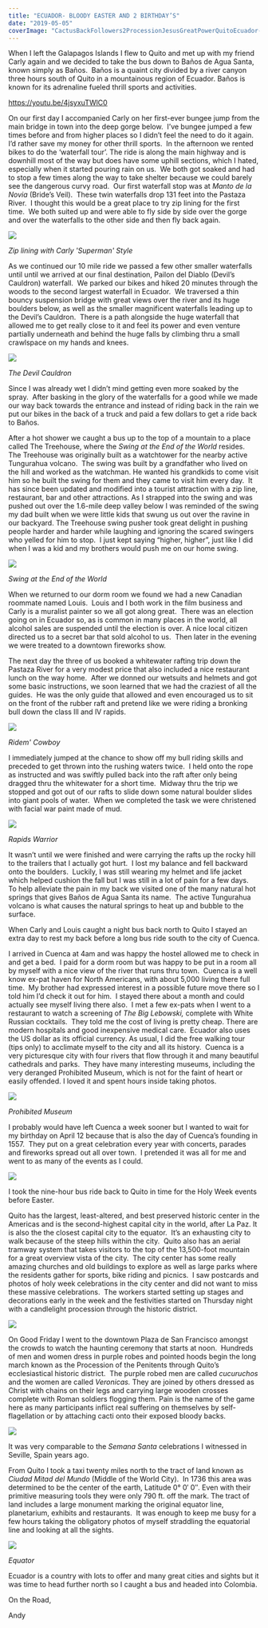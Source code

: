 ```yaml
---
title: "ECUADOR- BLOODY EASTER AND 2 BIRTHDAY’S"
date: "2019-05-05"
coverImage: "CactusBackFollowers2ProcessionJesusGreatPowerQuitoEcuador-scaled.jpg"
---
```


When I left the Galapagos Islands I flew to Quito and met up with my friend Carly again and we decided to take the bus down to Baños de Agua Santa, known simply as Baños.  Baños is a quaint city divided by a river canyon three hours south of Quito in a mountainous region of Ecuador. Baños is known for its adrenaline fueled thrill sports and activities. 

https://youtu.be/4jsyxuTWlC0

On our first day I accompanied Carly on her first-ever bungee jump from the main bridge in town into the deep gorge below.  I’ve bungee jumped a few times before and from higher places so I didn’t feel the need to do it again.  I’d rather save my money for other thrill sports.  In the afternoon we rented bikes to do the ‘waterfall tour’. The ride is along the main highway and is downhill most of the way but does have some uphill sections, which I hated, especially when it started pouring rain on us.  We both got soaked and had to stop a few times along the way to take shelter because we could barely see the dangerous curvy road.  Our first waterfall stop was at _Manto de la Novia_ (Bride’s Veil).  These twin waterfalls drop 131 feet into the Pastaza River.  I thought this would be a great place to try zip lining for the first time.  We both suited up and were able to fly side by side over the gorge and over the waterfalls to the other side and then fly back again. 

![](images/AndyCarlyZipLineBañosEcuador.jpg)

_Zip lining with Carly 'Superman' Style_

As we continued our 10 mile ride we passed a few other smaller waterfalls until until we arrived at our final destination, Pailon del Diablo (Devil’s Cauldron) waterfall.  We parked our bikes and hiked 20 minutes through the woods to the second largest waterfall in Ecuador.  We traversed a thin bouncy suspension bridge with great views over the river and its huge boulders below, as well as the smaller magnificent waterfalls leading up to the Devil’s Cauldron.  There is a path alongside the huge waterfall that allowed me to get really close to it and feel its power and even venture partially underneath and behind the huge falls by climbing thru a small crawlspace on my hands and knees. 

![](images/DevilsCauldronWaterfall2BañosEcuador.jpg)

_The Devil Cauldron_

Since I was already wet I didn’t mind getting even more soaked by the spray.  After basking in the glory of the waterfalls for a good while we made our way back towards the entrance and instead of riding back in the rain we put our bikes in the back of a truck and paid a few dollars to get a ride back to Baños.

After a hot shower we caught a bus up to the top of a mountain to a place called The Treehouse, where the _Swing at the End of the World_ resides.  The Treehouse was originally built as a watchtower for the nearby active Tungurahua volcano.  The swing was built by a grandfather who lived on the hill and worked as the watchman. He wanted his grandkids to come visit him so he built the swing for them and they came to visit him every day.  It has since been updated and modified into a tourist attraction with a zip line, restaurant, bar and other attractions. As I strapped into the swing and was pushed out over the 1.6-mile deep valley below I was reminded of the swing my dad built when we were little kids that swung us out over the ravine in our backyard. The Treehouse swing pusher took great delight in pushing people harder and harder while laughing and ignoring the scared swingers who yelled for him to stop.  I just kept saying “higher, higher”, just like I did when I was a kid and my brothers would push me on our home swing.

![](images/AndyTreeHouseSwingBañosEcuador-576x1024.jpg)

_Swing at the End of the World_

When we returned to our dorm room we found we had a new Canadian roommate named Louis.  Louis and I both work in the film business and Carly is a muralist painter so we all got along great.  There was an election going on in Ecuador so, as is common in many places in the world, all alcohol sales are suspended until the election is over. A nice local citizen directed us to a secret bar that sold alcohol to us.  Then later in the evening we were treated to a downtown fireworks show.

The next day the three of us booked a whitewater rafting trip down the Pastaza River for a very modest price that also included a nice restaurant lunch on the way home.  After we donned our wetsuits and helmets and got some basic instructions, we soon learned that we had the craziest of all the guides.  He was the only guide that allowed and even encouraged us to sit on the front of the rubber raft and pretend like we were riding a bronking bull down the class lll and lV rapids. 

![](images/AndyWhiteWaterRodeoBañosEcuador.jpg)

_Ridem' Cowboy_

I immediately jumped at the chance to show off my bull riding skills and preceded to get thrown into the rushing waters twice.  I held onto the rope as instructed and was swiftly pulled back into the raft after only being dragged thru the whitewater for a short time.  Midway thru the trip we stopped and got out of our rafts to slide down some natural boulder slides into giant pools of water.  When we completed the task we were christened with facial war paint made of mud.

![](images/CarlyMudfaceRaftingBañosEcuador-1024x768.jpg)

_Rapids Warrior_

It wasn’t until we were finished and were carrying the rafts up the rocky hill to the trailers that I actually got hurt.  I lost my balance and fell backward onto the boulders.  Luckily, I was still wearing my helmet and life jacket which helped cushion the fall but I was still in a lot of pain for a few days.  To help alleviate the pain in my back we visited one of the many natural hot springs that gives Baños de Agua Santa its name.  The active Tungurahua volcano is what causes the natural springs to heat up and bubble to the surface.

When Carly and Louis caught a night bus back north to Quito I stayed an extra day to rest my back before a long bus ride south to the city of Cuenca.

I arrived in Cuenca at 4am and was happy the hostel allowed me to check in and get a bed.  I paid for a dorm room but was happy to be put in a room all by myself with a nice view of the river that runs thru town.  Cuenca is a well know ex-pat haven for North Americans, with about 5,000 living there full time.  My brother had expressed interest in a possible future move there so I told him I’d check it out for him.  I stayed there about a month and could actually see myself living there also.  I met a few ex-pats when I went to a restaurant to watch a screening of _The Big Lebowski,_ complete with White Russian cocktails.  They told me the cost of living is pretty cheap. There are modern hospitals and good inexpensive medical care.  Ecuador also uses the US dollar as its official currency. As usual, I did the free walking tour (tips only) to acclimate myself to the city and all its history.  Cuenca is a very picturesque city with four rivers that flow through it and many beautiful cathedrals and parks.  They have many interesting museums, including the very deranged Prohibited Museum, which is not for the faint of heart or easily offended. I loved it and spent hours inside taking photos.

![](images/ProhibitedMuseum2CuencaEcuador-1024x768.jpg)

_Prohibited Museum_

I probably would have left Cuenca a week sooner but I wanted to wait for my birthday on April 12 because that is also the day of Cuenca’s founding in 1557.  They put on a great celebration every year with concerts, parades and fireworks spread out all over town.  I pretended it was all for me and went to as many of the events as I could.

![](images/CathedralImmaculateConceptionDomesConcert2CuencaEcuador-768x1024.jpg)

I took the nine-hour bus ride back to Quito in time for the Holy Week events before Easter.

Quito has the largest, least-altered, and best preserved historic center in the Americas and is the second-highest capital city in the world, after La Paz. It is also the the closest capital city to the equator.  It’s an exhausting city to walk because of the steep hills within the city.  Quito also has an aerial tramway system that takes visitors to the top of the 13,500-foot mountain for a great overview vista of the city.  The city center has some really amazing churches and old buildings to explore as well as large parks where the residents gather for sports, bike riding and picnics.  I saw postcards and photos of holy week celebrations in the city center and did not want to miss these massive celebrations.  The workers started setting up stages and decorations early in the week and the festivities started on Thursday night with a candlelight procession through the historic district. 

![](images/JesusCarriesCross12ProcessionJesusGreatPowerQuitoEcuador-1024x953.jpg)

On Good Friday I went to the downtown Plaza de San Francisco amongst the crowds to watch the haunting ceremony that starts at noon.  Hundreds of men and women dress in purple robes and pointed hoods begin the long march known as the Procession of the Penitents through Quito’s ecclesiastical historic district.  The purple robed men are called _cucuruchos_ and the women are called _Veronicas._ They are joined by others dressed as Christ with chains on their legs and carrying large wooden crosses complete with Roman soldiers flogging them. Pain is the name of the game here as many participants inflict real suffering on themselves by self-flagellation or by attaching cacti onto their exposed bloody backs.

![](images/JesusCarriesCrossBloody2ProcessionJesusGreatPowerQuitoEcuador-1024x768.jpg)

It was very comparable to the _Semana Santa_ celebrations I witnessed in Seville, Spain years ago.

From Quito I took a taxi twenty miles north to the tract of land known as _Ciudad Mitad del Mundo_ (Middle of the World City).  In 1736 this area was determined to be the center of the earth, Latitude 0° 0′ 0″. Even with their primitive measuring tools they were only 790 ft. off the mark. The tract of land includes a large monument marking the original equator line, planetarium, exhibits and restaurants.  It was enough to keep me busy for a few hours taking the obligatory photos of myself straddling the equatorial line and looking at all the sights.

![](images/AndySits000220022EquatorMitadDelMundoEcuador-1024x768.jpg)

_Equator_

Ecuador is a country with lots to offer and many great cities and sights but it was time to head further north so I caught a bus and headed into Colombia.

On the Road,

Andy
